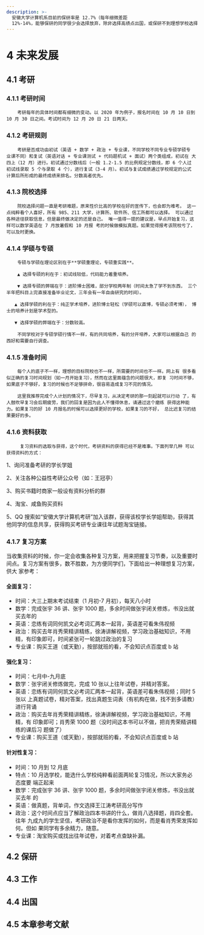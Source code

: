 ```yaml
---
description: >-
  安徽大学计算机系目前的保研率是 12.7%（每年细微差距
  12%-14%，能够保研的同学很少会选择放弃，除非选择高绩点出国，或保研不到理想学校选择考研），而在剩下的学生中大部分都会选择考研。小部分学生选择工作，出国同学极少。
---
```


# 4 未来发展

## 4.1 考研



### 4.1.1 考研时间 

        考研每年的具体时间都有细微的变动。以 2020 年为例子，报名时间在 10 月 10 日到 10 月 30 日之间。考试时间为 12 月 20 日 21 日两天。 

### 4.1.2 考研规则 

        考研是否成功由初试（英语 + 数学 + 政治 + 专业课，不同学校不同专业专硕学硕专 业课不同）和复试（英语对话 + 专业课测试 + 代码题机试 + 面试）两个类组成，初试在 大四上（12 月）进行。初试通过分数线后（一般 1.2-1.5 的比例规定分数线，即 6 个人过 初试线录取 5 个与录取 4 个），进行复试（3-4 月）。初试与复试成绩通过学校规定的公式 计算后所形成的最终成绩来排名。分数高者优先。 

### 4.1.3 院校选择 

        院校选择问题一直是考研难题，原来性价比高的学校在好的宣传下，也会即为难考。 这一点纯粹看个人喜好，所有 985、211 大学，计算所、软件所、信工所都可以选择。 可以通过各种途径获取信息，但是最终做决定的还是自己。 唯一值得一提的建议是，早点开始复习，这样可以数学英语在 7 月放暑假和 10 月报 考的时候做模拟真题。如果觉得报考该院校亏了，可以及时更换。

### 4.1.4 学硕与专硕 

        专硕与学硕在理论区别在于**学硕重理论，专硕重实践**。 

        ▲ 选择专硕的利在于：初试线较低，代码能力着重培养。 

        ▼ 选择专硕的弊端在于：进阶博士困难，部分学校两年制（时间太急了学不到东西， 三个半年把科目上完直接准备毕业论文，三年会有一年自由研究的时间）。 

       ▲ 选择学硕的利在于：纯正学术培养，进阶博士轻松（学硕可以直博，专硕必须考博）， 博士的培养计划是学术型的。 

       ▼ 选择学硕的弊端在于：分数较高。

        不同学校对于专硕学硕行情不一样，有的共同培养，有的分开培养，大家可以根据自己 的西好和需要自行调查。

### 4.1.5 准备时间 

        每个人的底子不一样，理想的目标院校也不一样，所需要的时间也不一样。网上有 很多看似正确的复习时间规划（如一月开始复习），然而在这里面蕴含的问题很大，即复 习时间不够，如果底子不够好，复习的时候也不足够拼命，很容易造成复习不完的情况。 

        这里我推荐完成个人计划的情况下，尽早复习，从决定考研的那一刻起就可以行动 了，有人鼓吹早复习会后期疲劳，我们的回复是因为此人不懂得休息，请通过这个磨练 获得这种能力。如果复习的好 10 月报名的时候可以选择更好的学校，如果复习的不好， 总比迟复习的结果要好的多。 

### 4.1.6 资料获取 

         复习资料的选取与获得，这个时代，考研资料的获得已经不是难事。下面列举几种 可以获得资料的方式： 

1、询问准备考研的学长学姐

2、关注各种公益性考研公众号（如：王冠亭）

3、购买书籍时商家一般设有资料分析的群 

4、淘宝、咸鱼购买资料 

5、QQ 搜索如“安徽大学计算机考研”加入该群，获得该校学长学姐帮助，获得其 他同学的信息共享，获得购买考研专业课往年试题淘宝链接。

### 4.1.7 复习方案 

当收集资料的时候，你一定会收集各种复习方案，用来把握复习节奏，以及重要时 间点。复习方案有很多，数不胜数，为方便同学们，下面给出一种理想复习方案，供大 家参考：

#### 全面复习：

* 时间：大三上期末考试结束（1 月初-7 月初），每天八小时
* 数学：完成张宇 36 讲、张宇 1000 题，多余时间做张宇闭关修炼，书没出就买去年的
* 英语：恋练有词同何凯文必考词汇两本一起背，英语差可看朱伟视频
* 政治：购买去年肖秀荣精讲精练，徐涛讲解视频，学习政治基础知识，不用精，有印象即可，时间紧张可一轮跳过政治的复习
* 专业课：购买王道（或天勤），按部就班的看，不会知识点百度或 b 站

#### 强化复习：

* 时间：七月中-九月底
* 数学：张宇闭关修炼做完，完成 10 张以上往年试卷，并精对答案。 
* 英语：恋练有词同何凯文必考词汇两本一起背，英语差可看朱伟视频；同时 5 张以 上真题试卷，精对答案，找出真题生词表（有机构在做，找不到多请教）进行背诵 
* 政治：购买去年肖秀荣精讲精练，徐涛讲解视频，学习政治基础知识，不用精，有 印象即可；肖秀荣 1000 题（没时间这本书可以不做，把肖秀荣精讲精练的课后习 题做了） 
* 专业课：购买王道（或天勤），按部就班的看，不会知识点百度或 b 站

#### 针对性复习：

* 时间：10 月到 12 月底 
* 特点：10 月选学校，能选什么学校纯粹看前面两轮复习情况，所以大家务必态度要 端正起来 
* 数学：完成张宇 36 讲、张宇 1000 题，多余时间做张宇闭关修炼，书没出就买去年 的 
* 英语：做真题，背单词，作文选择王江涛考研高分写作 
* 政治：这个时间点应当了解政治四本书讲的什么，做肖八选择题，肖四全套。往年 九成九的学生坚信，考研政治不是看你发挥的如何，而是看肖秀荣发挥如何。但如 果同学有多余精力，随意。 
* 专业课：淘宝购买或找出往年试卷，对着考点查缺补漏。

## 4.2 保研

## 4.3 工作

## 4.4 出国

## 4.5 本章参考文献



